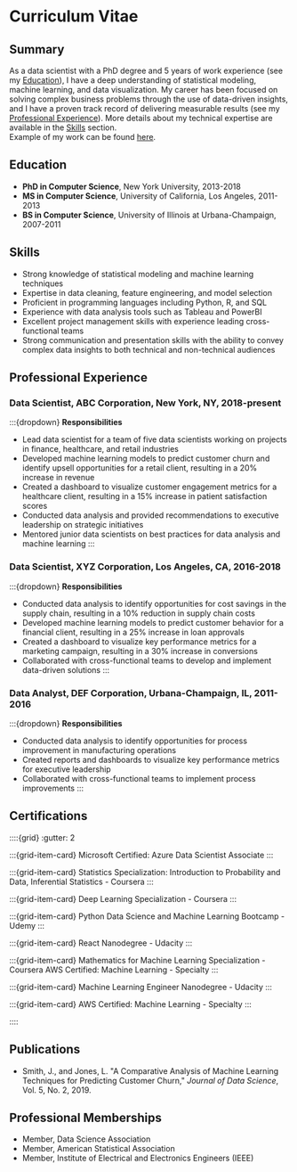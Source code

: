 # Curriculum Vitae

## Summary
As a data scientist with a PhD degree and 5 years of work experience (see my [Education](#education)), I have a deep understanding of statistical modeling, machine learning, and data visualization. My career has been focused on solving complex business problems through the use of data-driven insights, and I have a proven track record of delivering measurable results (see my [Professional Experience](#professional-experience)). More details about my technical expertise are available in the [Skills](#skills) section.  
Example of my work can be found [here](analysis_example.ipynb).

## Education
- **PhD in Computer Science**, New York University, 2013-2018
- **MS in Computer Science**, University of California, Los Angeles, 2011-2013
- **BS in Computer Science**, University of Illinois at Urbana-Champaign, 2007-2011

## Skills
- Strong knowledge of statistical modeling and machine learning techniques
- Expertise in data cleaning, feature engineering, and model selection
- Proficient in programming languages including Python, R, and SQL
- Experience with data analysis tools such as Tableau and PowerBI
- Excellent project management skills with experience leading cross-functional teams
- Strong communication and presentation skills with the ability to convey complex data insights to both technical and non-technical audiences

## Professional Experience

### Data Scientist, ABC Corporation, New York, NY, 2018-present
:::{dropdown} **Responsibilities**
- Lead data scientist for a team of five data scientists working on projects in finance, healthcare, and retail industries
- Developed machine learning models to predict customer churn and identify upsell opportunities for a retail client, resulting in a 20% increase in revenue
- Created a dashboard to visualize customer engagement metrics for a healthcare client, resulting in a 15% increase in patient satisfaction scores
- Conducted data analysis and provided recommendations to executive leadership on strategic initiatives
- Mentored junior data scientists on best practices for data analysis and machine learning
:::

### Data Scientist, XYZ Corporation, Los Angeles, CA, 2016-2018
:::{dropdown} **Responsibilities**
- Conducted data analysis to identify opportunities for cost savings in the supply chain, resulting in a 10% reduction in supply chain costs
- Developed machine learning models to predict customer behavior for a financial client, resulting in a 25% increase in loan approvals
- Created a dashboard to visualize key performance metrics for a marketing campaign, resulting in a 30% increase in conversions
- Collaborated with cross-functional teams to develop and implement data-driven solutions
:::

### Data Analyst, DEF Corporation, Urbana-Champaign, IL, 2011-2016
:::{dropdown} **Responsibilities**
- Conducted data analysis to identify opportunities for process improvement in manufacturing operations
- Created reports and dashboards to visualize key performance metrics for executive leadership
- Collaborated with cross-functional teams to implement process improvements
:::

## Certifications
::::{grid}
:gutter: 2

:::{grid-item-card} 
Microsoft Certified: Azure Data Scientist Associate
:::

:::{grid-item-card} 
Statistics Specialization: Introduction to Probability and Data, Inferential Statistics - Coursera
:::

:::{grid-item-card} 
Deep Learning Specialization - Coursera
:::

:::{grid-item-card} 
Python Data Science and Machine Learning Bootcamp - Udemy
:::

:::{grid-item-card} 
React Nanodegree - Udacity
:::

:::{grid-item-card} 
Mathematics for Machine Learning Specialization - Coursera
AWS Certified: Machine Learning - Specialty
:::

:::{grid-item-card}
Machine Learning Engineer Nanodegree - Udacity
:::

:::{grid-item-card} 
AWS Certified: Machine Learning - Specialty
:::

::::

## Publications
- Smith, J., and Jones, L. "A Comparative Analysis of Machine Learning Techniques for Predicting Customer Churn," *Journal of Data Science*, Vol. 5, No. 2, 2019.

## Professional Memberships
- Member, Data Science Association
- Member, American Statistical Association
- Member, Institute of Electrical and Electronics Engineers (IEEE)
